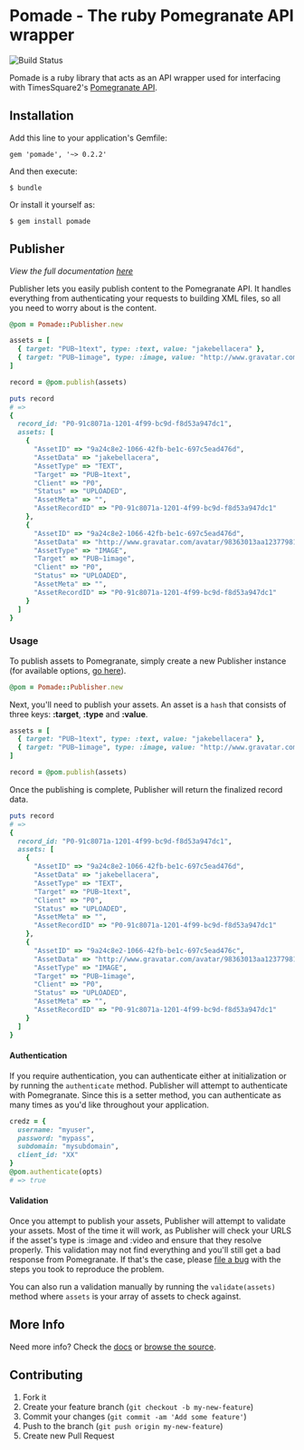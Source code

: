 # Pomade - The ruby Pomegranate API wrapper

![Build Status](https://secure.travis-ci.org/jakebellacera/pomade.png)

Pomade is a ruby library that acts as an API wrapper used for interfacing with TimesSquare2's [Pomegranate API](http://api.timessquare2.com/pomegranate/).

## Installation

Add this line to your application's Gemfile:

    gem 'pomade', '~> 0.2.2'

And then execute:

    $ bundle

Or install it yourself as:

    $ gem install pomade

## Publisher

_View the full documentation [here](http://rdoc.info/github/jakebellacera/pomade/master/Pomade/Publisher)_

Publisher lets you easily publish content to the Pomegranate API. It handles everything from authenticating your requests to building XML files, so all you need to worry about is the content.

```ruby
@pom = Pomade::Publisher.new

assets = [
  { target: "PUB~1text", type: :text, value: "jakebellacera" },
  { target: "PUB~1image", type: :image, value: "http://www.gravatar.com/avatar/98363013aa1237798130bc0fd2c4159d.png" }
]

record = @pom.publish(assets)

puts record
# =>
{
  record_id: "P0-91c8071a-1201-4f99-bc9d-f8d53a947dc1",
  assets: [
    {
      "AssetID" => "9a24c8e2-1066-42fb-be1c-697c5ead476d",
      "AssetData" => "jakebellacera",
      "AssetType" => "TEXT",
      "Target" => "PUB~1text",
      "Client" => "P0",
      "Status" => "UPLOADED",
      "AssetMeta" => "",
      "AssetRecordID" => "P0-91c8071a-1201-4f99-bc9d-f8d53a947dc1"
    },
    {
      "AssetID" => "9a24c8e2-1066-42fb-be1c-697c5ead476d",
      "AssetData" => "http://www.gravatar.com/avatar/98363013aa1237798130bc0fd2c4159d.png",
      "AssetType" => "IMAGE",
      "Target" => "PUB~1image",
      "Client" => "P0",
      "Status" => "UPLOADED",
      "AssetMeta" => "",
      "AssetRecordID" => "P0-91c8071a-1201-4f99-bc9d-f8d53a947dc1"
    }
  ]
}
```

### Usage

To publish assets to Pomegranate, simply create a new Publisher instance (for available options, [go here](http://rdoc.info/github/jakebellacera/pomade/master/Pomade/Publisher:initialize)).

```ruby
@pom = Pomade::Publisher.new
```

Next, you'll need to publish your assets. An asset is a `hash` that consists of three keys: **:target**, **:type** and **:value**.

```ruby
assets = [
  { target: "PUB~1text", type: :text, value: "jakebellacera" },
  { target: "PUB~1image", type: :image, value: "http://www.gravatar.com/avatar/98363013aa1237798130bc0fd2c4159d.png" }
]

record = @pom.publish(assets)
```

Once the publishing is complete, Publisher will return the finalized record data.

```ruby
puts record
# =>
{
  record_id: "P0-91c8071a-1201-4f99-bc9d-f8d53a947dc1",
  assets: [
    {
      "AssetID" => "9a24c8e2-1066-42fb-be1c-697c5ead476d",
      "AssetData" => "jakebellacera",
      "AssetType" => "TEXT",
      "Target" => "PUB~1text",
      "Client" => "P0",
      "Status" => "UPLOADED",
      "AssetMeta" => "",
      "AssetRecordID" => "P0-91c8071a-1201-4f99-bc9d-f8d53a947dc1"
    },
    {
      "AssetID" => "9a24c8e2-1066-42fb-be1c-697c5ead476c",
      "AssetData" => "http://www.gravatar.com/avatar/98363013aa1237798130bc0fd2c4159d.png",
      "AssetType" => "IMAGE",
      "Target" => "PUB~1image",
      "Client" => "P0",
      "Status" => "UPLOADED",
      "AssetMeta" => "",
      "AssetRecordID" => "P0-91c8071a-1201-4f99-bc9d-f8d53a947dc1"
    }
  ]
}
```

#### Authentication

If you require authentication, you can authenticate either at initialization or by running the `authenticate` method. Publisher will attempt to authenticate with Pomegranate. Since this is a setter method, you can authenticate as many times as you'd like throughout your application.

```ruby
credz = {
  username: "myuser",
  password: "mypass",
  subdomain: "mysubdomain",
  client_id: "XX"
}
@pom.authenticate(opts)
# => true
```

#### Validation

Once you attempt to publish your assets, Publisher will attempt to validate your assets. Most of the time it will work, as Publisher will check your URLS if the asset's type is :image and :video and ensure that they resolve properly. This validation may not find everything and you'll still get a bad response from Pomegranate. If that's the case, please [file a bug](http://github.com/jakebellacera/pomade/issues) with the steps you took to reproduce the problem.

You can also run a validation manually by running the `validate(assets)` method where `assets` is your array of assets to check against.

## More Info

Need more info? Check the [docs](http://rdoc.info/github/jakebellacera/pomade/master/frames) or [browse the source](http://github.com/jakebellacera/pomade).

## Contributing

1. Fork it
2. Create your feature branch (`git checkout -b my-new-feature`)
3. Commit your changes (`git commit -am 'Add some feature'`)
4. Push to the branch (`git push origin my-new-feature`)
5. Create new Pull Request
